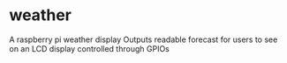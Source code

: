 # weather
A raspberry pi weather display
Outputs readable forecast for  users to see on an LCD display controlled through GPIOs
